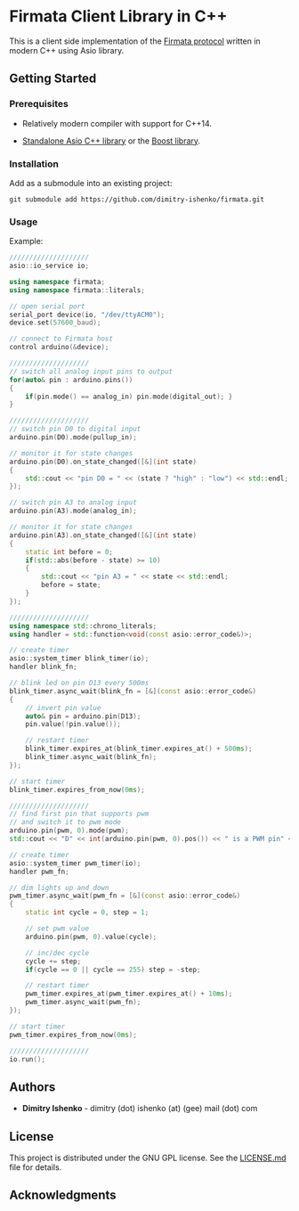 # Firmata Client Library in C++

This is a client side implementation of the [Firmata protocol](https://github.com/firmata/protocol)
written in modern C++ using Asio library.

## Getting Started

### Prerequisites

* Relatively modern compiler with support for C++14.

* [Standalone Asio C++ library](https://think-async.com) or the [Boost library](https://www.boost.org).

### Installation

Add as a submodule into an existing project:
```
git submodule add https://github.com/dimitry-ishenko/firmata.git
```

### Usage

Example:

```cpp
////////////////////
asio::io_service io;

using namespace firmata;
using namespace firmata::literals;

// open serial port
serial_port device(io, "/dev/ttyACM0");
device.set(57600_baud);

// connect to Firmata host
control arduino(&device);

////////////////////
// switch all analog input pins to output
for(auto& pin : arduino.pins())
{
    if(pin.mode() == analog_in) pin.mode(digital_out); }
}

////////////////////
// switch pin D0 to digital input
arduino.pin(D0).mode(pullup_in);

// monitor it for state changes
arduino.pin(D0).on_state_changed([&](int state)
{
    std::cout << "pin D0 = " << (state ? "high" : "low") << std::endl;
});

// switch pin A3 to analog input
arduino.pin(A3).mode(analog_in);

// monitor it for state changes
arduino.pin(A3).on_state_changed([&](int state)
{
    static int before = 0;
    if(std::abs(before - state) >= 10)
    {
        std::cout << "pin A3 = " << state << std::endl;
        before = state;
    }
});

////////////////////
using namespace std::chrono_literals;
using handler = std::function<void(const asio::error_code&)>;

// create timer
asio::system_timer blink_timer(io);
handler blink_fn;

// blink led on pin D13 every 500ms
blink_timer.async_wait(blink_fn = [&](const asio::error_code&)
{
    // invert pin value
    auto& pin = arduino.pin(D13);
    pin.value(!pin.value());

    // restart timer
    blink_timer.expires_at(blink_timer.expires_at() + 500ms);
    blink_timer.async_wait(blink_fn);
});

// start timer
blink_timer.expires_from_now(0ms);

////////////////////
// find first pin that supports pwm
// and switch it to pwm mode
arduino.pin(pwm, 0).mode(pwm);
std::cout << "D" << int(arduino.pin(pwm, 0).pos()) << " is a PWM pin" << std::endl;

// create timer
asio::system_timer pwm_timer(io);
handler pwm_fn;

// dim lights up and down
pwm_timer.async_wait(pwm_fn = [&](const asio::error_code&)
{
    static int cycle = 0, step = 1;

    // set pwm value
    arduino.pin(pwm, 0).value(cycle);

    // inc/dec cycle
    cycle += step;
    if(cycle == 0 || cycle == 255) step = -step;

    // restart timer
    pwm_timer.expires_at(pwm_timer.expires_at() + 10ms);
    pwm_timer.async_wait(pwm_fn);
});

// start timer
pwm_timer.expires_from_now(0ms);

////////////////////
io.run();
```

## Authors

* **Dimitry Ishenko** - dimitry (dot) ishenko (at) (gee) mail (dot) com

## License

This project is distributed under the GNU GPL license. See the
[LICENSE.md](LICENSE.md) file for details.

## Acknowledgments
